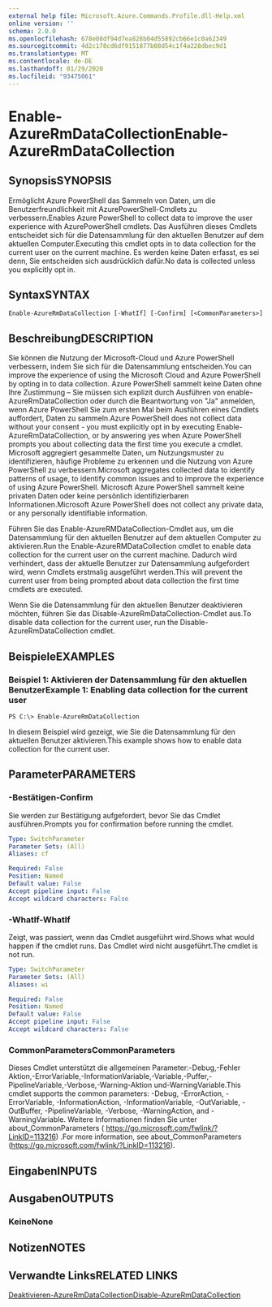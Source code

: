 ```yaml
---
external help file: Microsoft.Azure.Commands.Profile.dll-Help.xml
online version: ''
schema: 2.0.0
ms.openlocfilehash: 678e08df94d7ea828b04d55892cb66e1c0a62349
ms.sourcegitcommit: 4d2c178cd6df9151877b08d54c1f4a228dbec9d1
ms.translationtype: MT
ms.contentlocale: de-DE
ms.lasthandoff: 01/29/2020
ms.locfileid: "93475061"
---
```

# <span data-ttu-id="7d017-101">Enable-AzureRmDataCollection</span><span class="sxs-lookup"><span data-stu-id="7d017-101">Enable-AzureRmDataCollection</span></span>

## <span data-ttu-id="7d017-102">Synopsis</span><span class="sxs-lookup"><span data-stu-id="7d017-102">SYNOPSIS</span></span>
<span data-ttu-id="7d017-103">Ermöglicht Azure PowerShell das Sammeln von Daten, um die Benutzerfreundlichkeit mit AzurePowerShell-Cmdlets zu verbessern.</span><span class="sxs-lookup"><span data-stu-id="7d017-103">Enables Azure PowerShell to collect data to improve the user experience with AzurePowerShell cmdlets.</span></span>
<span data-ttu-id="7d017-104">Das Ausführen dieses Cmdlets entscheidet sich für die Datensammlung für den aktuellen Benutzer auf dem aktuellen Computer.</span><span class="sxs-lookup"><span data-stu-id="7d017-104">Executing this cmdlet opts in to data collection for the current user on the current machine.</span></span>
<span data-ttu-id="7d017-105">Es werden keine Daten erfasst, es sei denn, Sie entscheiden sich ausdrücklich dafür.</span><span class="sxs-lookup"><span data-stu-id="7d017-105">No data is collected unless you explicitly opt in.</span></span>

## <span data-ttu-id="7d017-106">Syntax</span><span class="sxs-lookup"><span data-stu-id="7d017-106">SYNTAX</span></span>

```
Enable-AzureRmDataCollection [-WhatIf] [-Confirm] [<CommonParameters>]
```

## <span data-ttu-id="7d017-107">Beschreibung</span><span class="sxs-lookup"><span data-stu-id="7d017-107">DESCRIPTION</span></span>
<span data-ttu-id="7d017-108">Sie können die Nutzung der Microsoft-Cloud und Azure PowerShell verbessern, indem Sie sich für die Datensammlung entscheiden.</span><span class="sxs-lookup"><span data-stu-id="7d017-108">You can improve the experience of using the Microsoft Cloud and Azure PowerShell by opting in to data collection.</span></span>
<span data-ttu-id="7d017-109">Azure PowerShell sammelt keine Daten ohne Ihre Zustimmung – Sie müssen sich explizit durch Ausführen von enable-AzureRmDataCollection oder durch die Beantwortung von "Ja" anmelden, wenn Azure PowerShell Sie zum ersten Mal beim Ausführen eines Cmdlets auffordert, Daten zu sammeln.</span><span class="sxs-lookup"><span data-stu-id="7d017-109">Azure PowerShell does not collect data without your consent - you must explicitly opt in by executing Enable-AzureRmDataCollection, or by answering yes when Azure PowerShell prompts you about collecting data the first time you execute a cmdlet.</span></span>
<span data-ttu-id="7d017-110">Microsoft aggregiert gesammelte Daten, um Nutzungsmuster zu identifizieren, häufige Probleme zu erkennen und die Nutzung von Azure PowerShell zu verbessern.</span><span class="sxs-lookup"><span data-stu-id="7d017-110">Microsoft aggregates collected data to identify patterns of usage, to identify common issues and to improve the experience of using Azure PowerShell.</span></span>
<span data-ttu-id="7d017-111">Microsoft Azure PowerShell sammelt keine privaten Daten oder keine persönlich identifizierbaren Informationen.</span><span class="sxs-lookup"><span data-stu-id="7d017-111">Microsoft Azure PowerShell does not collect any private data, or any personally identifiable information.</span></span>

<span data-ttu-id="7d017-112">Führen Sie das Enable-AzureRMDataCollection-Cmdlet aus, um die Datensammlung für den aktuellen Benutzer auf dem aktuellen Computer zu aktivieren.</span><span class="sxs-lookup"><span data-stu-id="7d017-112">Run the Enable-AzureRMDataCollection cmdlet to enable data collection for the current user on the current machine.</span></span>
<span data-ttu-id="7d017-113">Dadurch wird verhindert, dass der aktuelle Benutzer zur Datensammlung aufgefordert wird, wenn Cmdlets erstmalig ausgeführt werden.</span><span class="sxs-lookup"><span data-stu-id="7d017-113">This will prevent the current user from being prompted about data collection the first time cmdlets are executed.</span></span>

<span data-ttu-id="7d017-114">Wenn Sie die Datensammlung für den aktuellen Benutzer deaktivieren möchten, führen Sie das Disable-AzureRmDataCollection-Cmdlet aus.</span><span class="sxs-lookup"><span data-stu-id="7d017-114">To disable data collection for the current user, run the Disable-AzureRmDataCollection cmdlet.</span></span>

## <span data-ttu-id="7d017-115">Beispiele</span><span class="sxs-lookup"><span data-stu-id="7d017-115">EXAMPLES</span></span>

### <span data-ttu-id="7d017-116">Beispiel 1: Aktivieren der Datensammlung für den aktuellen Benutzer</span><span class="sxs-lookup"><span data-stu-id="7d017-116">Example 1: Enabling data collection for the current user</span></span>
```
PS C:\> Enable-AzureRmDataCollection
```

<span data-ttu-id="7d017-117">In diesem Beispiel wird gezeigt, wie Sie die Datensammlung für den aktuellen Benutzer aktivieren.</span><span class="sxs-lookup"><span data-stu-id="7d017-117">This example shows how to enable data collection for the current user.</span></span>

## <span data-ttu-id="7d017-118">Parameter</span><span class="sxs-lookup"><span data-stu-id="7d017-118">PARAMETERS</span></span>

### <span data-ttu-id="7d017-119">-Bestätigen</span><span class="sxs-lookup"><span data-stu-id="7d017-119">-Confirm</span></span>
<span data-ttu-id="7d017-120">Sie werden zur Bestätigung aufgefordert, bevor Sie das Cmdlet ausführen.</span><span class="sxs-lookup"><span data-stu-id="7d017-120">Prompts you for confirmation before running the cmdlet.</span></span>

```yaml
Type: SwitchParameter
Parameter Sets: (All)
Aliases: cf

Required: False
Position: Named
Default value: False
Accept pipeline input: False
Accept wildcard characters: False
```

### <span data-ttu-id="7d017-121">-WhatIf</span><span class="sxs-lookup"><span data-stu-id="7d017-121">-WhatIf</span></span>
<span data-ttu-id="7d017-122">Zeigt, was passiert, wenn das Cmdlet ausgeführt wird.</span><span class="sxs-lookup"><span data-stu-id="7d017-122">Shows what would happen if the cmdlet runs.</span></span> <span data-ttu-id="7d017-123">Das Cmdlet wird nicht ausgeführt.</span><span class="sxs-lookup"><span data-stu-id="7d017-123">The cmdlet is not run.</span></span>

```yaml
Type: SwitchParameter
Parameter Sets: (All)
Aliases: wi

Required: False
Position: Named
Default value: False
Accept pipeline input: False
Accept wildcard characters: False
```

### <span data-ttu-id="7d017-124">CommonParameters</span><span class="sxs-lookup"><span data-stu-id="7d017-124">CommonParameters</span></span>
<span data-ttu-id="7d017-125">Dieses Cmdlet unterstützt die allgemeinen Parameter:-Debug,-Fehler Aktion,-ErrorVariable,-InformationVariable,-Variable,-Puffer,-PipelineVariable,-Verbose,-Warning-Aktion und-WarningVariable.</span><span class="sxs-lookup"><span data-stu-id="7d017-125">This cmdlet supports the common parameters: -Debug, -ErrorAction, -ErrorVariable, -InformationAction, -InformationVariable, -OutVariable, -OutBuffer, -PipelineVariable, -Verbose, -WarningAction, and -WarningVariable.</span></span> <span data-ttu-id="7d017-126">Weitere Informationen finden Sie unter about_CommonParameters ( https://go.microsoft.com/fwlink/?LinkID=113216) .</span><span class="sxs-lookup"><span data-stu-id="7d017-126">For more information, see about_CommonParameters (https://go.microsoft.com/fwlink/?LinkID=113216).</span></span>

## <span data-ttu-id="7d017-127">Eingaben</span><span class="sxs-lookup"><span data-stu-id="7d017-127">INPUTS</span></span>

## <span data-ttu-id="7d017-128">Ausgaben</span><span class="sxs-lookup"><span data-stu-id="7d017-128">OUTPUTS</span></span>

### <span data-ttu-id="7d017-129">Keine</span><span class="sxs-lookup"><span data-stu-id="7d017-129">None</span></span>

## <span data-ttu-id="7d017-130">Notizen</span><span class="sxs-lookup"><span data-stu-id="7d017-130">NOTES</span></span>

## <span data-ttu-id="7d017-131">Verwandte Links</span><span class="sxs-lookup"><span data-stu-id="7d017-131">RELATED LINKS</span></span>

[<span data-ttu-id="7d017-132">Deaktivieren-AzureRmDataCollection</span><span class="sxs-lookup"><span data-stu-id="7d017-132">Disable-AzureRmDataCollection</span></span>]()

